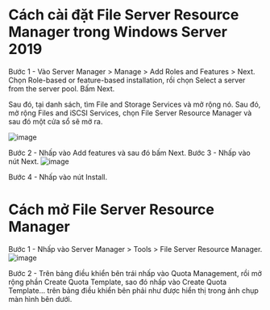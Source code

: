 # Cách cài đặt File Server Resource Manager trong Windows Server 2019

Bước 1 - Vào Server Manager > Manage > Add Roles and Features > Next. Chọn Role-based or feature-based installation, rồi chọn Select a server from the server pool. Bấm Next.

Sau đó, tại danh sách, tìm File and Storage Services và mở rộng nó. Sau đó, mở rộng Files and iSCSI Services, chọn File Server Resource Manager và sau đó một cửa sổ sẽ mở ra.

![image](https://user-images.githubusercontent.com/101684058/163304798-1891e4cc-5b27-4a07-910d-575502b9be32.png)

Bước 2 - Nhấp vào Add features và sau đó bấm Next.
Bước 3 - Nhấp vào nút Next.
![image](https://user-images.githubusercontent.com/101684058/163304983-7ba8473c-ba34-46dd-b38e-9c7959806d96.png)

Bước 4 - Nhấp vào nút Install.
# Cách mở File Server Resource Manager
Bước 1 - Nhấp vào Server Manager > Tools > File Server Resource Manager.
![image](https://user-images.githubusercontent.com/101684058/163305226-787d4f68-b55b-4351-b0d9-030d9c5ac885.png)

Bước 2 - Trên bảng điều khiển bên trái nhấp vào Quota Management, rồi mở rộng phần Create Quota Template, sao đó nhấp vào Create Quota Template… trên bảng điều khiển bên phải như được hiển thị trong ảnh chụp màn hình bên dưới.
